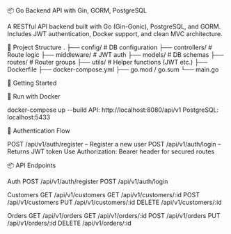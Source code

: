 📦 Go Backend API with Gin, GORM, PostgreSQL

A RESTful API backend built with Go (Gin-Gonic), PostgreSQL, and GORM. Includes JWT authentication, Docker support, and clean MVC architecture.

📁 Project Structure
.
├── config/           # DB configuration
├── controllers/      # Route logic
├── middleware/       # JWT auth
├── models/           # DB schemas
├── routes/           # Router groups
├── utils/            # Helper functions (JWT etc.)
├── Dockerfile
├── docker-compose.yml
├── go.mod / go.sum
└── main.go

🚀 Getting Started

🐳 Run with Docker

docker-compose up --build
API: http://localhost:8080/api/v1
PostgreSQL: localhost:5433

🔐 Authentication Flow

POST /api/v1/auth/register – Register a new user
POST /api/v1/auth/login – Returns JWT token
Use Authorization: Bearer <token> header for secured routes

📦 API Endpoints

Auth
POST /api/v1/auth/register
POST /api/v1/auth/login

Customers
GET /api/v1/customers
GET /api/v1/customers/:id
POST /api/v1/customers
PUT /api/v1/customers/:id
DELETE /api/v1/customers/:id

Orders
GET /api/v1/orders
GET /api/v1/orders/:id
POST /api/v1/orders
PUT /api/v1/orders/:id
DELETE /api/v1/orders/:id